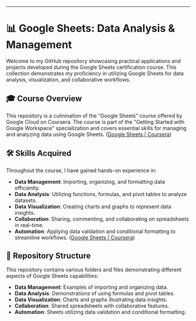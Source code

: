 
---

# 📊 Google Sheets: Data Analysis & Management

Welcome to my GitHub repository showcasing practical applications and projects developed during the Google Sheets certification course. This collection demonstrates my proficiency in utilizing Google Sheets for data analysis, visualization, and collaborative workflows.

## 🎓 Course Overview

This repository is a culmination of the "Google Sheets" course offered by Google Cloud on Coursera. The course is part of the "Getting Started with Google Workspace" specialization and covers essential skills for managing and analyzing data using Google Sheets.  ([Google Sheets | Coursera](https://www.coursera.org/learn/google-sheets?utm_source=chatgpt.com))

## 🛠️ Skills Acquired

Throughout the course, I have gained hands-on experience in:

- **Data Management**: Importing, organizing, and formatting data efficiently.
- **Data Analysis**: Utilizing functions, formulas, and pivot tables to analyze datasets.
- **Data Visualization**: Creating charts and graphs to represent data insights.
- **Collaboration**: Sharing, commenting, and collaborating on spreadsheets in real-time.
- **Automation**: Applying data validation and conditional formatting to streamline workflows. ([Google Sheets | Coursera](https://www.coursera.org/learn/google-sheets?utm_source=chatgpt.com))

## 📁 Repository Structure

This repository contains various folders and files demonstrating different aspects of Google Sheets capabilities:

- **Data Management**: Examples of importing and organizing data.
- **Data Analysis**: Demonstrations of using formulas and pivot tables.
- **Data Visualization**: Charts and graphs illustrating data insights.
- **Collaboration**: Shared spreadsheets with collaborative features.
- **Automation**: Sheets utilizing data validation and conditional formatting.

